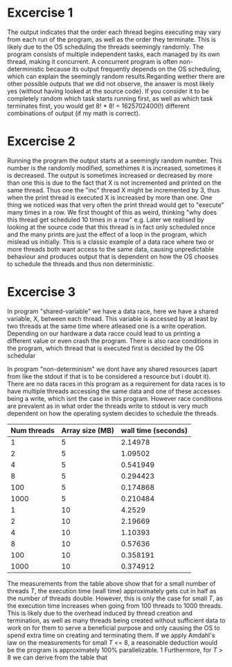 # Excercise 1
The output indicates that the order each thread begins executing may vary from each run of the program, as well as the order they terminate.
This is likely due to the OS scheduling the threads seemingly randomly.
The program consists of multiple independent tasks, each managed by its own thread, making it concurrent. A concurrent program is often non-deterministic because its output frequently depends on the OS scheduling, which can explain the seemingly random results.Regarding wether there are other possible outputs that we did not observe, the answer is most likely yes (without having looked at the source code). If you consider it to be completely random which task starts running first, as well as which task terminates first, you would get 8! * 8! = 1625702400(!) different combinations of output (if my math is correct).

# Excercise 2 
Running the program the output starts at a seemingly random number. This number is the randomly modified, somethimes it is increased, sometimes it is decreased. The output is sometimes increased or decreased by more than one this is due to the fact that X is not incremented and printed on the same thread. Thus one the "inc" thread X might be incremented by 3, thus when the print thread is executed X is increased by more than one.
One thing we noticed was that very often the print thread would get to "execute" many times in a row. We first thought of this as weird, thinking "why does this thread get scheduled 10 times in a row" e.g. Later we realised by looking at the source code that this thread is in fact only scheduled once and the many prints are just the effect of a loop in the program, which mislead us initially.
This is a classic example of a data race where two or more threads both want access to the same data, causing unpredictable behaviour and produces output that is dependent on how the OS chooses to schedule the threads and thus non deterministic.

# Excercise 3
In program "shared-variable" we have a data race, here we have a shared variable, X, between each thread. This variable is accessed by at least by two threads at the same time where atleased one is a write operation. Depending on our hardware a data racce could lead to us printing a different value or even crash the program. There is also race conditions in the program, which thread that is executed first is decided by the OS schedular

In program "non-determinism" we dont have any shared resources (apart from like the stdout if that is to be considered a resource but i doubt it). There are no data races in this program as a requirement for data races is to have multiple threads accessing the same data and one of these accesses being a write, which isnt the case in this program.
However race conditions are prevalent as in what order the threads write to stdout is very much dependent on how the operating system decides to schedule the threads.


| Num threads | Array size (MB) | wall time (seconds)|
| -------- | ------- | ------- |
| 1 | 5 | 2.14978 |
| 2 | 5 | 1.09502 |
| 4 | 5 | 0.541949 |
| 8 | 5 | 0.294423 |
| 100 | 5 | 0.174868 |
| 1000 | 5 | 0.210484 |
| 1 | 10 | 4.2529 |
| 2 | 10 | 2.19669 |
| 4 | 10 | 1.10393 |
| 8 | 10 | 0.57636 |
| 100 | 10 | 0.358191 |
| 1000 | 10 | 0.374912 |


The measurements from the table above show that for a small number of threads *T*, the execution time (wall time) approximately gets cut in half as the number of threads double. However, this is only the case for small *T*, as the execution time increases when going from 100 threads to 1000 threads. This is likely due to the overhead induced by thread creation and termination, as well as many threads being created without sufficient data to work on for them to serve a beneficial purpose and only causing the OS to spend extra time on creating and terminating them. 
If we apply Amdahl's law on the measurements for small *T* <= 8, a reasonable deduction would be the program is approximately 100% parallelizable.
1
Furthermore, for *T* > 8 we can derive from the table that 
